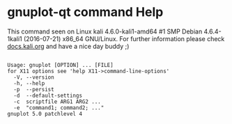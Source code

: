 # gnuplot-qt command Help
 
 This command seen on Linux kali 4.6.0-kali1-amd64 #1 SMP Debian 4.6.4-1kali1 (2016-07-21) x86_64 GNU/Linux. For further information please check [docs.kali.org](docs.kali.org) and have a nice day buddy ;) 

~~~

Usage: gnuplot [OPTION] ... [FILE]
for X11 options see 'help X11->command-line-options'
  -V, --version
  -h, --help
  -p  --persist
  -d  --default-settings
  -c  scriptfile ARG1 ARG2 ... 
  -e  "command1; command2; ..."
gnuplot 5.0 patchlevel 4

~~~
